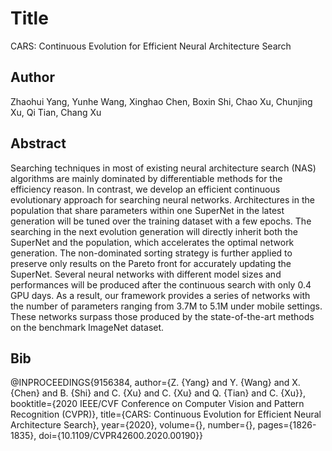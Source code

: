 # Title
CARS: Continuous Evolution for Efficient Neural Architecture Search

## Author
Zhaohui Yang, Yunhe Wang, Xinghao Chen, Boxin Shi, Chao Xu, Chunjing Xu, Qi Tian, Chang Xu

## Abstract
Searching techniques in most of existing neural architecture search (NAS) algorithms are mainly dominated by differentiable methods for the efficiency reason. In contrast, we develop an efficient continuous evolutionary approach for searching neural networks. Architectures in the population that share parameters within one SuperNet in the latest generation will be tuned over the training dataset with a few epochs. The searching in the next evolution generation will directly inherit both the SuperNet and the population, which accelerates the optimal network generation. The non-dominated sorting strategy is further applied to preserve only results on the Pareto front for accurately updating the SuperNet. Several neural networks with different model sizes and performances will be produced after the continuous search with only 0.4 GPU days. As a result, our framework provides a series of networks with the number of parameters ranging from 3.7M to 5.1M under mobile settings. These networks surpass those produced by the state-of-the-art methods on the benchmark ImageNet dataset.

## Bib
@INPROCEEDINGS{9156384,  author={Z. {Yang} and Y. {Wang} and X. {Chen} and B. {Shi} and C. {Xu} and C. {Xu} and Q. {Tian} and C. {Xu}},  booktitle={2020 IEEE/CVF Conference on Computer Vision and Pattern Recognition (CVPR)},   title={CARS: Continuous Evolution for Efficient Neural Architecture Search},   year={2020},  volume={},  number={},  pages={1826-1835},  doi={10.1109/CVPR42600.2020.00190}}